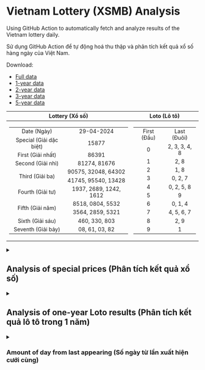# Vietnam Lottery (XSMB) Analysis

Using GitHub Action to automatically fetch and analyze results of the Vietnam lottery daily.

Sử dụng GitHub Action để tự động hoá thu thập và phân tích kết quả xổ số hàng ngày của Việt Nam.

Download:

* [Full data](https://raw.githubusercontent.com/khiemdoan/vietnam-lottery-xsmb-analysis/main/results/xsmb.csv)
* [1-year data](https://raw.githubusercontent.com/khiemdoan/vietnam-lottery-xsmb-analysis/main/results/xsmb_1_year.csv)
* [2-year data](https://raw.githubusercontent.com/khiemdoan/vietnam-lottery-xsmb-analysis/main/results/xsmb_2_year.csv)
* [3-year data](https://raw.githubusercontent.com/khiemdoan/vietnam-lottery-xsmb-analysis/main/results/xsmb_3_year.csv)
* [5-year data](https://raw.githubusercontent.com/khiemdoan/vietnam-lottery-xsmb-analysis/main/results/xsmb_5_year.csv)

| Lottery (Xổ số) | Loto (Lô tô) |
| :------------: | :----------: |
| <table><tr><td>Date (Ngày)</td><td>29-04-2024</td></tr><tr><td>Special (Giải dặc biệt)</td><td>15877</td></tr><tr><td>First (Giải nhất)</td><td>86391</td></tr><tr><td>Second (Giải nhì)</td><td>81274, 81676</td></tr><tr><td rowspan="2">Third (Giải ba)</td><td>90575, 32048, 64302</td></tr><tr><td>41745, 95540, 13428</td></tr><tr><td>Fourth (Giải tư)</td><td>1937, 2689, 1242, 1612</td></tr><tr><td rowspan="2">Fifth (Giải năm)</td><td>8518, 0804, 5532</td></tr><tr><td>3564, 2859, 5321</td></tr><tr><td>Sixth (Giải sáu)</td><td>460, 330, 803</td></tr><tr><td>Seventh (Giải bảy)</td><td>08, 61, 03, 82</td></tr></table> | <table><tr><td>First (Đầu)</td><td>Last (Đuôi)</td></tr><tr><td>0</td><td>2, 3, 3, 4, 8</td></tr><tr><td>1</td><td>2, 8</td></tr><tr><td>2</td><td>1, 8</td></tr><tr><td>3</td><td>0, 2, 7</td></tr><tr><td>4</td><td>0, 2, 5, 8</td></tr><tr><td>5</td><td>9</td></tr><tr><td>6</td><td>0, 1, 4</td></tr><tr><td>7</td><td>4, 5, 6, 7</td></tr><tr><td>8</td><td>2, 9</td></tr><tr><td>9</td><td>1</td></tr></table> |

<details>
  <summary><h2>Analysis of special prices (Phân tích kết quả xổ số)</h2></summary>
  <h3>Amount of day from last appearing (Số ngày từ lần xuất hiện cuối cùng)</h3>

  ![Delta](images/special_delta.jpg)

  <h3>Top 10 amount of day from last appearing (Top 10 số lâu chưa xuất hiện)</h3>

  ![Delta top 10](images/special_delta_top_10.jpg)
</details>

<details>
  <summary><h2>Analysis of one-year Loto results (Phân tích kết quả lô tô trong 1 năm)</h2></summary>

  Max: 130. Min: 73.

  Mean: 97.74. Standard deviation: 9.88.

  <h3>Detail (Chi tiết)</h3>

  ![Detail](images/heatmap.jpg)

  <h3>Top 10</h3>

  ![Top 10](images/top-10.jpg)

  <h3>Distribution (Phân bổ)</h3>

  ![Distribution](images/distribution.jpg)
</details>

<details>
  <summary><h3>Amount of day from last appearing (Số ngày từ lần xuất hiện cưới cùng)</h2></summary>

  ![Delta](images/delta.jpg)

  <h3>Top 10 amount of day from last appearing (Top 10 số lâu chưa xuất hiện)</h3>

  ![Delta top 10](images/delta_top_10.jpg)
</details>